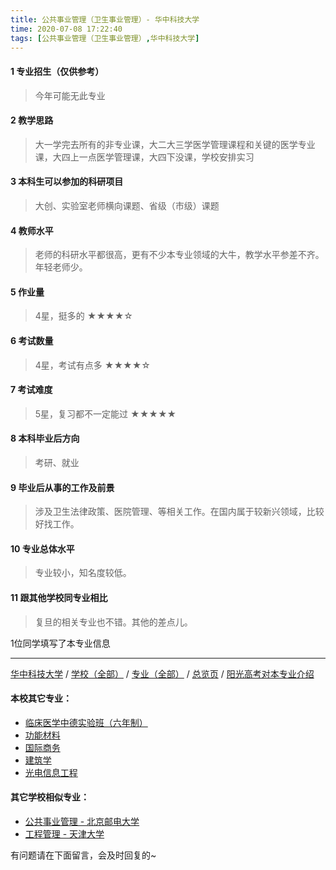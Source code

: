 ```yaml
---
title: 公共事业管理（卫生事业管理）- 华中科技大学
time: 2020-07-08 17:22:40
tags: [公共事业管理（卫生事业管理）,华中科技大学]
---
```

#### 1 专业招生（仅供参考）  
> 今年可能无此专业


#### 2 教学思路
> 大一学完去所有的非专业课，大二大三学医学管理课程和关键的医学专业课，大四上一点医学管理课，大四下没课，学校安排实习


#### 3 本科生可以参加的科研项目
>  大创、实验室老师横向课题、省级（市级）课题


#### 4 教师水平
> 老师的科研水平都很高，更有不少本专业领域的大牛，教学水平参差不齐。年轻老师少。


#### 5 作业量
>4星，挺多的
★★★★☆


#### 6 考试数量
>4星，考试有点多
★★★★☆


#### 7 考试难度
> 5星，复习都不一定能过
★★★★★


#### 8 本科毕业后方向
> 考研、就业


#### 9 毕业后从事的工作及前景
> 涉及卫生法律政策、医院管理、等相关工作。在国内属于较新兴领域，比较好找工作。


#### 10 专业总体水平
> 专业较小，知名度较低。


#### 11 跟其他学校同专业相比
> 复旦的相关专业也不错。其他的差点儿。

1位同学填写了本专业信息
***
[华中科技大学](https://univgo.github.io/2020/07/08/eff87eae638b) / [学校（全部）](https://univgo.github.io/2020/07/08/3efa6bcca419) / [专业（全部）](https://univgo.github.io/2020/07/08/2d4c6d3552c2) / [总览页](https://univgo.github.io/2020/07/08/445daeb4fa00) / [阳光高考对本专业介绍](http://gaokao.chsi.com.cn/sch/zyk/view.do?schId=73395973&specId=73385360)
#### 本校其它专业：
- [临床医学中德实验班（六年制）](https://univgo.github.io/2020/07/08/c6c73939dff9) 
- [功能材料](https://univgo.github.io/2020/07/08/5fd0d99fa322)
- [国际商务](https://univgo.github.io/2020/07/08/9d00ee9d91e8)
- [建筑学](https://univgo.github.io/2020/07/08/f8b31bbcc6b9)
- [光电信息工程](https://univgo.github.io/2020/07/08/11d2b0562ca8)

#### 其它学校相似专业：
- [公共事业管理 - 北京邮电大学](https://univgo.github.io/2020/07/08/20d787cabeed)
- [工程管理 - 天津大学](https://univgo.github.io/2020/07/08/3eaae395b492)


有问题请在下面留言，会及时回复的~